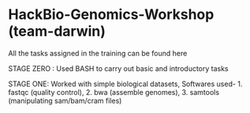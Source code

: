 # HackBio-Genomics-Workshop (team-darwin)

All the tasks assigned in the training can be found here

STAGE ZERO : Used BASH to carry out basic and introductory tasks

STAGE ONE: Worked with simple biological datasets, Softwares used- 1. fastqc (quality control), 2. bwa (assemble genomes), 3. samtools (manipulating sam/bam/cram files)
